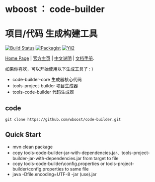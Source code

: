 wboost ： code-builder
=========================
项目/代码 生成构建工具
=========================
[![Build Status](http://www.wboost.top:18080/build.svg)](http://www.wboost.top)
[![Packagist](http://www.wboost.top:18080/version.svg)](http://www.wboost.top)
[![Yii2](http://www.wboost.top:18080/auth.svg)](http://www.wboost.top)

[Home Page](http://www.wboost.top) | [官方主页](http://www.wboost.top) | [中文说明]() | [文档手册](http://www.wboost.top/framework/spring-boot-starter-support/docs).

如果你喜欢，可以开始使用以下生成工具了 : )

* code-builder-core 生成器核心代码
* tools-project-builder 项目生成器
* tools-code-builder 代码生成器

code
------------
```
git clone https://github.com/wboost/code-builder.git
```

Quick Start
------------

* mvn clean package
* copy tools-code-builder-jar-with-dependencies.jar、tools-project-builder-jar-with-dependencies.jar from target to file 
* copy tools-code-builder\config.properties or tools-project-builder\config.properties to same file
* java -Dfile.encoding=UTF-8 -jar (use).jar